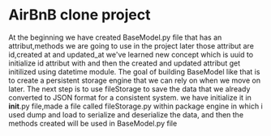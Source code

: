 # AirBnB clone project
At the beginning we have created BaseModel.py file that has an attribut,methods we are going to use in the project later
those attribut are id,created at and updated_at
we've learned new concept which is uuid to initialize id attribut with and then the created and updated attribut get initilized using datetime module.
The goal of building BaseModel like that is to create a persistent storage engine that we can rely on when we move on later.
The next step is to use fileStorage to save the data that we already converted to JSON format for a consistent system.
we have initialize it in __init__.py file,made a file called fileStorage.py within package engine in which i used dump and load to serialize and deserialize the data, and then the methods created will be used in BaseModel.py file 
